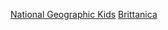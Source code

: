 [National Geographic Kids](https://kids.nationalgeographic.com/animals/jellyfish/)
[Brittanica](https://www.britannica.com/animal/jellyfish)
